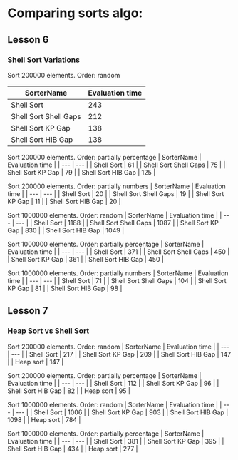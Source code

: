 # Comparing sorts algo:

## Lesson 6
### Shell Sort Variations

Sort 200000 elements. Order: random

| SorterName | Evaluation time |
| --- | --- |
| Shell Sort | 243 | 
| Shell Sort Shell Gaps | 212 | 
| Shell Sort KP Gap | 138 | 
| Shell Sort HIB Gap | 138 | 

Sort 200000 elements. Order: partially percentage
| SorterName | Evaluation time |
| --- | --- |
| Shell Sort | 61 | 
| Shell Sort Shell Gaps | 75 | 
| Shell Sort KP Gap | 79 | 
| Shell Sort HIB Gap | 125 | 

Sort 200000 elements. Order: partially numbers
| SorterName | Evaluation time |
| --- | --- |
| Shell Sort | 20 | 
| Shell Sort Shell Gaps | 19 | 
| Shell Sort KP Gap | 11 | 
| Shell Sort HIB Gap | 20 | 

Sort 1000000 elements. Order: random
| SorterName | Evaluation time |
| --- | --- |
| Shell Sort | 1188 | 
| Shell Sort Shell Gaps | 1087 | 
| Shell Sort KP Gap | 830 | 
| Shell Sort HIB Gap | 1049 | 

Sort 1000000 elements. Order: partially percentage
| SorterName | Evaluation time |
| --- | --- |
| Shell Sort | 371 | 
| Shell Sort Shell Gaps | 450 | 
| Shell Sort KP Gap | 361 | 
| Shell Sort HIB Gap | 450 | 

Sort 1000000 elements. Order: partially numbers
| SorterName | Evaluation time |
| --- | --- |
| Shell Sort | 71 | 
| Shell Sort Shell Gaps | 104 | 
| Shell Sort KP Gap | 81 | 
| Shell Sort HIB Gap | 98 | 

## Lesson 7
### Heap Sort vs Shell Sort

Sort 200000 elements. Order: random
| SorterName | Evaluation time |
| --- | --- |
| Shell Sort | 217 | 
| Shell Sort KP Gap | 209 | 
| Shell Sort HIB Gap | 147 | 
| Heap sort | 147 | 

Sort 200000 elements. Order: partially percentage
| SorterName | Evaluation time |
| --- | --- |
| Shell Sort | 112 | 
| Shell Sort KP Gap | 96 | 
| Shell Sort HIB Gap | 82 | 
| Heap sort | 95 | 

Sort 1000000 elements. Order: random
| SorterName | Evaluation time |
| --- | --- |
| Shell Sort | 1006 | 
| Shell Sort KP Gap | 903 | 
| Shell Sort HIB Gap | 1098 | 
| Heap sort | 784 | 

Sort 1000000 elements. Order: partially percentage
| SorterName | Evaluation time |
| --- | --- |
| Shell Sort | 381 | 
| Shell Sort KP Gap | 395 | 
| Shell Sort HIB Gap | 434 | 
| Heap sort | 277 | 


